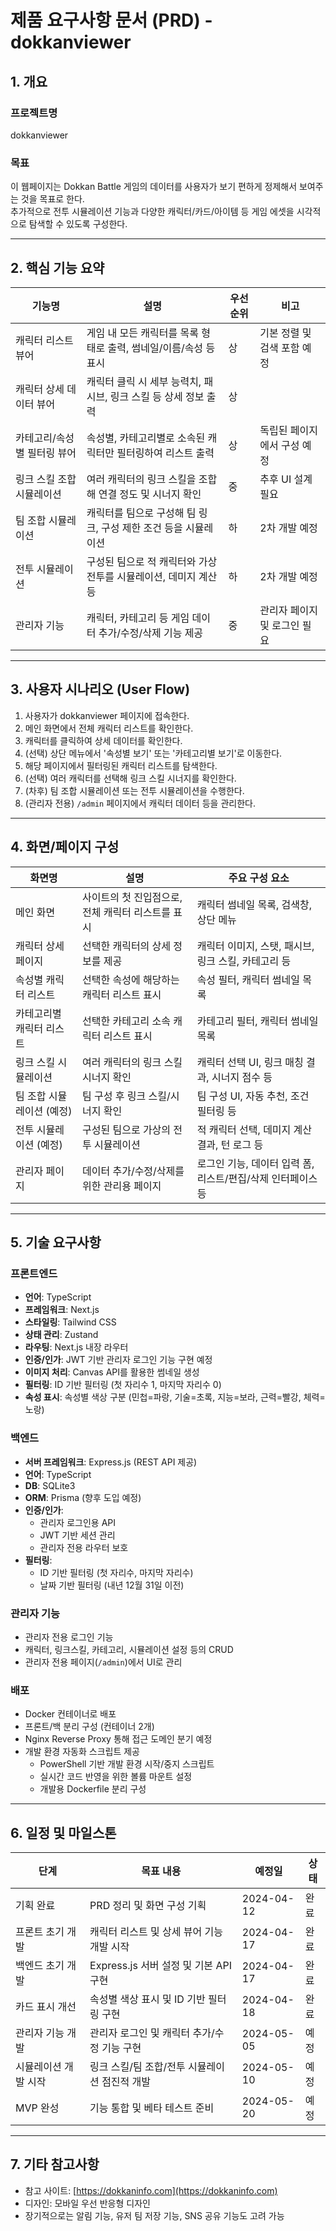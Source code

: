 # 제품 요구사항 문서 (PRD) - dokkanviewer

## 1. 개요

### 프로젝트명
dokkanviewer

### 목표
이 웹페이지는 Dokkan Battle 게임의 데이터를 사용자가 보기 편하게 정제해서 보여주는 것을 목표로 한다.  
추가적으로 전투 시뮬레이션 기능과 다양한 캐릭터/카드/아이템 등 게임 에셋을 시각적으로 탐색할 수 있도록 구성한다.

---

## 2. 핵심 기능 요약

| 기능명                        | 설명                                                                 | 우선순위 | 비고                      |
|-----------------------------|----------------------------------------------------------------------|--------|---------------------------|
| 캐릭터 리스트 뷰어               | 게임 내 모든 캐릭터를 목록 형태로 출력, 썸네일/이름/속성 등 표시                      | 상     | 기본 정렬 및 검색 포함 예정   |
| 캐릭터 상세 데이터 뷰어           | 캐릭터 클릭 시 세부 능력치, 패시브, 링크 스킬 등 상세 정보 출력                       | 상     |                           |
| 카테고리/속성별 필터링 뷰어       | 속성별, 카테고리별로 소속된 캐릭터만 필터링하여 리스트 출력                          | 상     | 독립된 페이지에서 구성 예정     |
| 링크 스킬 조합 시뮬레이션         | 여러 캐릭터의 링크 스킬을 조합해 연결 정도 및 시너지 확인                             | 중     | 추후 UI 설계 필요            |
| 팀 조합 시뮬레이션               | 캐릭터를 팀으로 구성해 팀 링크, 구성 제한 조건 등을 시뮬레이션                        | 하     | 2차 개발 예정               |
| 전투 시뮬레이션                 | 구성된 팀으로 적 캐릭터와 가상 전투를 시뮬레이션, 데미지 계산 등                      | 하     | 2차 개발 예정               |
| 관리자 기능                    | 캐릭터, 카테고리 등 게임 데이터 추가/수정/삭제 기능 제공                              | 중     | 관리자 페이지 및 로그인 필요    |

---

## 3. 사용자 시나리오 (User Flow)

1. 사용자가 dokkanviewer 페이지에 접속한다.  
2. 메인 화면에서 전체 캐릭터 리스트를 확인한다.  
3. 캐릭터를 클릭하여 상세 데이터를 확인한다.  
4. (선택) 상단 메뉴에서 '속성별 보기' 또는 '카테고리별 보기'로 이동한다.  
5. 해당 페이지에서 필터링된 캐릭터 리스트를 탐색한다.  
6. (선택) 여러 캐릭터를 선택해 링크 스킬 시너지를 확인한다.  
7. (차후) 팀 조합 시뮬레이션 또는 전투 시뮬레이션을 수행한다.  
8. (관리자 전용) `/admin` 페이지에서 캐릭터 데이터 등을 관리한다.

---

## 4. 화면/페이지 구성

| 화면명               | 설명                                                                 | 주요 구성 요소                                         |
|--------------------|----------------------------------------------------------------------|----------------------------------------------------|
| 메인 화면            | 사이트의 첫 진입점으로, 전체 캐릭터 리스트를 표시                     | 캐릭터 썸네일 목록, 검색창, 상단 메뉴                        |
| 캐릭터 상세 페이지       | 선택한 캐릭터의 상세 정보를 제공                                     | 캐릭터 이미지, 스탯, 패시브, 링크 스킬, 카테고리 등               |
| 속성별 캐릭터 리스트     | 선택한 속성에 해당하는 캐릭터 리스트 표시                           | 속성 필터, 캐릭터 썸네일 목록                              |
| 카테고리별 캐릭터 리스트   | 선택한 카테고리 소속 캐릭터 리스트 표시                             | 카테고리 필터, 캐릭터 썸네일 목록                            |
| 링크 스킬 시뮬레이션     | 여러 캐릭터의 링크 스킬 시너지 확인                                 | 캐릭터 선택 UI, 링크 매칭 결과, 시너지 점수 등                  |
| 팀 조합 시뮬레이션 (예정) | 팀 구성 후 링크 스킬/시너지 확인                                    | 팀 구성 UI, 자동 추천, 조건 필터링 등                          |
| 전투 시뮬레이션 (예정)   | 구성된 팀으로 가상의 전투 시뮬레이션                                 | 적 캐릭터 선택, 데미지 계산 결과, 턴 로그 등                   |
| 관리자 페이지           | 데이터 추가/수정/삭제를 위한 관리용 페이지                           | 로그인 기능, 데이터 입력 폼, 리스트/편집/삭제 인터페이스 등         |

---

## 5. 기술 요구사항

### 프론트엔드
- **언어**: TypeScript
- **프레임워크**: Next.js
- **스타일링**: Tailwind CSS
- **상태 관리**: Zustand
- **라우팅**: Next.js 내장 라우터
- **인증/인가**: JWT 기반 관리자 로그인 기능 구현 예정
- **이미지 처리**: Canvas API를 활용한 썸네일 생성
- **필터링**: ID 기반 필터링 (첫 자리수 1, 마지막 자리수 0)
- **속성 표시**: 속성별 색상 구분 (민첩=파랑, 기술=초록, 지능=보라, 근력=빨강, 체력=노랑)

### 백엔드
- **서버 프레임워크**: Express.js (REST API 제공)
- **언어**: TypeScript
- **DB**: SQLite3
- **ORM**: Prisma (향후 도입 예정)
- **인증/인가**:
  - 관리자 로그인용 API
  - JWT 기반 세션 관리
  - 관리자 전용 라우터 보호
- **필터링**: 
  - ID 기반 필터링 (첫 자리수, 마지막 자리수)
  - 날짜 기반 필터링 (내년 12월 31일 이전)

### 관리자 기능
- 관리자 전용 로그인 기능
- 캐릭터, 링크스킬, 카테고리, 시뮬레이션 설정 등의 CRUD
- 관리자 전용 페이지(`/admin`)에서 UI로 관리

### 배포
- Docker 컨테이너로 배포
- 프론트/백 분리 구성 (컨테이너 2개)
- Nginx Reverse Proxy 통해 접근 도메인 분기 예정
- 개발 환경 자동화 스크립트 제공
  - PowerShell 기반 개발 환경 시작/중지 스크립트
  - 실시간 코드 반영을 위한 볼륨 마운트 설정
  - 개발용 Dockerfile 분리 구성

---

## 6. 일정 및 마일스톤

| 단계           | 목표 내용                            | 예정일       | 상태 |
|--------------|------------------------------------|------------|------|
| 기획 완료        | PRD 정리 및 화면 구성 기획                  | 2024-04-12 | 완료 |
| 프론트 초기 개발   | 캐릭터 리스트 및 상세 뷰어 기능 개발 시작         | 2024-04-17 | 완료 |
| 백엔드 초기 개발   | Express.js 서버 설정 및 기본 API 구현        | 2024-04-17 | 완료 |
| 카드 표시 개선     | 속성별 색상 표시 및 ID 기반 필터링 구현         | 2024-04-18 | 완료 |
| 관리자 기능 개발   | 관리자 로그인 및 캐릭터 추가/수정 기능 구현       | 2024-05-05 | 예정 |
| 시뮬레이션 개발 시작 | 링크 스킬/팀 조합/전투 시뮬레이션 점진적 개발       | 2024-05-10 | 예정 |
| MVP 완성        | 기능 통합 및 베타 테스트 준비                | 2024-05-20 | 예정 |

---

## 7. 기타 참고사항

- 참고 사이트: [https://dokkaninfo.com](https://dokkaninfo.com)
- 디자인: 모바일 우선 반응형 디자인
- 장기적으로는 알림 기능, 유저 팀 저장 기능, SNS 공유 기능도 고려 가능